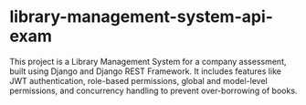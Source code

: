 # library-management-system-api-exam
This project is a Library Management System for a company assessment, built using Django and Django REST Framework. It includes features like JWT authentication, role-based permissions, global and model-level permissions, and concurrency handling to prevent over-borrowing of books.
